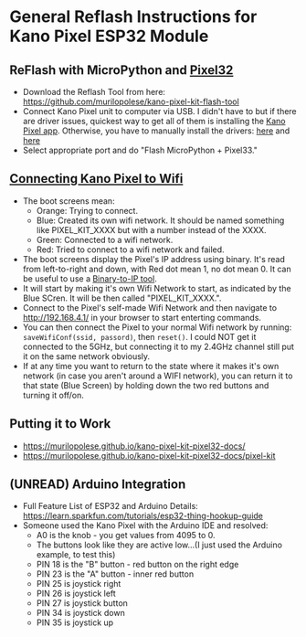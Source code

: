 # General Reflash Instructions for Kano Pixel ESP32 Module #

## ReFlash with MicroPython and [Pixel32](https://github.com/murilopolese/kano-pixel-kit-pixel32)
- Download the Reflash Tool from here: https://github.com/murilopolese/kano-pixel-kit-flash-tool
- Connect Kano Pixel unit to computer via USB. I didn't have to but if there are driver issues, quickest way to get all of them is installing the [Kano Pixel app](https://kano.me/landing/app/us). Otherwise, you have to manually install the drivers: [here](https://www.ftdichip.com/Drivers/D2XX.htm) and [here](https://www.ftdichip.com/Drivers/VCP.htm)
- Select appropriate port and do "Flash MicroPython + Pixel33."

## [Connecting Kano Pixel to Wifi](https://murilopolese.github.io/kano-pixel-kit-pixel32-docs/pixel32) ##
- The boot screens mean:
  - Orange: Trying to connect.
  - Blue: Created its own wifi network. It should be named something like PIXEL_KIT_XXXX but with a number instead of the XXXX.
  - Green: Connected to a wifi network.
  - Red: Tried to connect to a wifi network and failed.
- The boot screens display the Pixel's IP address using binary. It's read from left-to-right and down, with Red dot mean 1, no dot mean 0. It can be useful to use a [Binary-to-IP tool](https://www.browserling.com/tools/bin-to-ip).
- It will start by making it's own Wifi Network to start, as indicated by the Blue SCren. It will be then called "PIXEL_KIT_XXXX.".
- Connect to the Pixel's self-made Wifi Network and then navigate to http://192.168.4.1/ in your browser to start enterting commands.
- You can then connect the Pixel to your normal Wifi network by running: `saveWifiConf(ssid, passord)`, then `reset()`. I could NOT get it connected to the 5GHz, but connecting it to my 2.4GHz channel still put it on the same network obviously.
- If at any time you want to return to the state where it makes it's own network (in case you aren't around a WIFI network), you can return it to that state (Blue Screen) by holding down the two red buttons and turning it off/on.

## Putting it to Work ##
- https://murilopolese.github.io/kano-pixel-kit-pixel32-docs/
- https://murilopolese.github.io/kano-pixel-kit-pixel32-docs/pixel-kit

## (UNREAD) Arduino Integration ##
- Full Feature List of ESP32 and Arduino Details: https://learn.sparkfun.com/tutorials/esp32-thing-hookup-guide
- Someone used the Kano Pixel with the Arduino IDE and resolved:
  - A0 is the knob - you get values from 4095 to 0.
  - The buttons look like they are active low...(I just used the Arduino example, to test this)
  - PIN 18 is the "B" button - red button on the right edge
  - PIN 23 is the "A" button - inner red button
  - PIN 25 is joystick right
  - PIN 26 is joystick left
  - PIN 27 is joystick button
  - PIN 34 is joystick down
  - PIN 35 is joystick up

